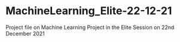 # MachineLearning_Elite-22-12-21
Project file on Machine Learning Project in the Elite Session on 22nd December 2021
